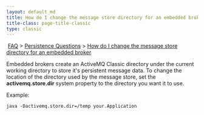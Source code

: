 ```yaml
---
layout: default_md
title: How do I change the message store directory for an embedded broker 
title-class: page-title-classic
type: classic
---
```


 [FAQ](faq) > [Persistence Questions](persistence-questions) > [How do I change the message store directory for an embedded broker](how-do-i-change-the-message-store-directory-for-an-embedded-broker)


Embedded brokers create an ActiveMQ Classic directory under the current working directory to store it's persistent message data. To change the location of the directory used by the message store, set the **activemq.store.dir** system property to the directory you want it to use.

Example:
```
java -Dactivemq.store.dir=/temp your.Application
```